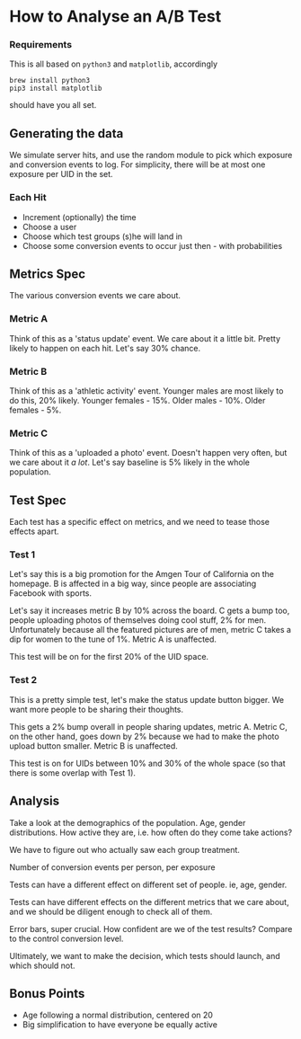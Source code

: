 # How to Analyse an A/B Test

### Requirements

This is all based on `python3` and `matplotlib`, accordingly

    brew install python3
    pip3 install matplotlib

should have you all set.

## Generating the data

We simulate server hits, and use the random module to pick which exposure and conversion events to log. For simplicity, there will be at most one exposure per UID in the set.

### Each Hit

- Increment (optionally) the time
- Choose a user
- Choose which test groups (s)he will land in
- Choose some conversion events to occur just then - with probabilities

## Metrics Spec

The various conversion events we care about.

### Metric A

Think of this as a 'status update' event. We care about it a little bit. Pretty likely to happen on each hit. Let's say 30% chance.

### Metric B

Think of this as a 'athletic activity' event. Younger males are most likely to do this, 20% likely. Younger females - 15%. Older males - 10%. Older females - 5%.

### Metric C

Think of this as a 'uploaded a photo' event. Doesn't happen very often, but we care about it *a lot*. Let's say baseline is 5% likely in the whole population.

## Test Spec

Each test has a specific effect on metrics, and we need to tease those effects apart.

### Test 1

Let's say this is a big promotion for the Amgen Tour of California on the homepage. B is affected in a big way, since people are associating Facebook with sports.

Let's say it increases metric B by 10% across the board. C gets a bump too, people uploading photos of themselves doing cool stuff, 2% for men. Unfortunately because all the featured pictures are of men, metric C takes a dip for women to the tune of 1%. Metric A is unaffected.

This test will be on for the first 20% of the UID space.

### Test 2

This is a pretty simple test, let's make the status update button bigger. We want more people to be sharing their thoughts.

This gets a 2% bump overall in people sharing updates, metric A. Metric C, on the other hand, goes down by 2% because we had to make the photo upload button smaller. Metric B is unaffected.

This test is on for UIDs between 10% and 30% of the whole space (so that there is some overlap with Test 1).

## Analysis

Take a look at the demographics of the population. Age, gender distributions. How active they are, i.e. how often do they come take actions?

We have to figure out who actually saw each group treatment.

Number of conversion events per person, per exposure

Tests can have a different effect on different set of people. ie, age, gender.

Tests can have different effects on the different metrics that we care about, and we should be diligent enough to check all of them.

Error bars, super crucial. How confident are we of the test results? Compare to the control conversion level.

Ultimately, we want to make the decision, which tests should launch, and which should not.

## Bonus Points

- Age following a normal distribution, centered on 20
- Big simplification to have everyone be equally active
